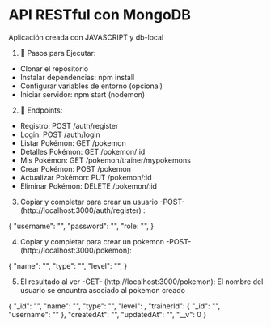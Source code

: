 # API RESTful con MongoDB

Aplicación creada con JAVASCRIPT y db-local

1. 📝 Pasos para Ejecutar:

- Clonar el repositorio
- Instalar dependencias: npm install
- Configurar variables de entorno (opcional)
- Iniciar servidor: npm start (nodemon)

2. 🚀 Endpoints: 

- Registro: POST /auth/register
- Login: POST /auth/login
- Listar Pokémon: GET /pokemon
- Detalles Pokémon: GET /pokemon/:id
- Mis Pokémon: GET /pokemon/trainer/mypokemons
- Crear Pokémon: POST /pokemon
- Actualizar Pokémon: PUT /pokemon/:id
- Eliminar Pokémon: DELETE /pokemon/:id


3. Copiar y completar para crear un usuario -POST- (http://localhost:3000/auth/register) :

  {
      "username": "",
      "password": "",
      "role: "",
  }


4. Copiar y completar para crear un pokemon -POST- (http://localhost:3000/pokemon):

  {
    "name": "",
    "type": "",
    "level": "",
}

5. El resultado al ver -GET- (http://localhost:3000/pokemon):
El nombre del usuario se encuntra asociado al pokemon creado

{
        "_id": "",
        "name": "",
        "type": "",
        "level": ,
        "trainerId": {
            "_id": "",
            "username": ""
        },
        "createdAt": "",
        "updatedAt": "",
        "__v": 0
    }
